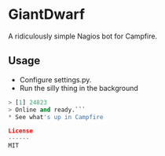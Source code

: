 GiantDwarf
=========
A ridiculously simple Nagios bot for Campfire.

Usage
----
* Configure settings.py.
* Run the silly thing in the background
```python giant_dwarf.py &
> [1] 24823
> Online and ready.```
* See what's up in Campfire

License
------
MIT

